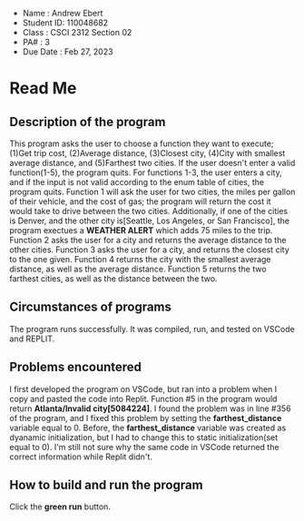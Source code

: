 * Name : Andrew Ebert
* Student ID: 110048682
* Class : CSCI 2312 Section 02
* PA# : 3
* Due Date : Feb 27, 2023
  
# Read Me

## Description of the program
This program asks the user to choose a function they want to execute; (1)Get trip cost, (2)Average distance, (3)Closest city, (4)City with smallest average distance, and (5)Farthest two cities. If the user doesn't enter a valid function(1-5), the program quits. For functions 1-3, the user enters a city, and if the input is not valid according to the enum table of cities, the program quits. Function 1 will ask the user for two cities, the miles per gallon of their vehicle, and the cost of gas; the program will return the cost it would take to drive between the two cities. Additionally, if one of the cities is Denver, and the other city is[Seattle, Los Angeles, or San Francisco], the program exectues a **WEATHER ALERT** which adds 75 miles to the trip. Function 2 asks the user for a city and returns the average distance to the other cities. Function 3 asks the user for a city, and returns the closest city to the one given. Function 4 returns the city with the smallest average distance, as well as the average distance. Function 5 returns the two farthest cities, as well as the distance between the two.

## Circumstances of programs
The program runs successfully. It was compiled, run, and tested on VSCode and REPLIT.

## Problems encountered
I first developed the program on VSCode, but ran into a problem when I copy and pasted the code into Replit. Function #5 in the program would return **Atlanta/Invalid city[5084224]**. I found the problem was in line #356 of the program, and I fixed this problem by setting the **farthest_distance** variable equal to 0. Before, the **farthest_distance** variable was created as dyanamic initialization, but I had to change this to static initialization(set equal to 0). I'm still not sure why the same code in VSCode returned the correct information while Replit didn't.

## How to build and run the program
Click the **green run** button.

